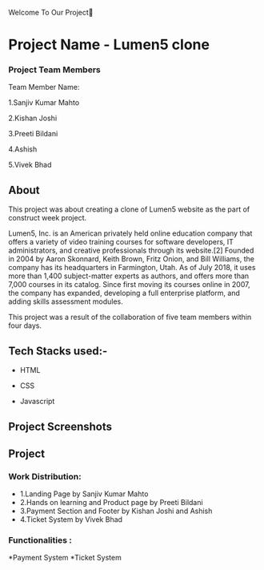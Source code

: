 Welcome To Our Project👋

# Project Name - Lumen5 clone


### Project Team Members

Team Member Name:

1.Sanjiv Kumar Mahto

2.Kishan Joshi

3.Preeti Bildani

4.Ashish

5.Vivek Bhad

## About

This project was about creating a clone of  Lumen5 website as the part of construct week project. 

Lumen5, Inc. is an American privately held online education company that offers a variety of video training courses for software developers, IT administrators, and creative professionals through its website.[2] Founded in 2004 by Aaron Skonnard, Keith Brown, Fritz Onion, and Bill Williams, the company has its headquarters in Farmington, Utah. As of July 2018, it uses more than 1,400 subject-matter experts as authors, and offers more than 7,000 courses in its catalog. Since first moving its courses online in 2007, the company has expanded, developing a full enterprise platform, and adding skills assessment modules.

This project was a result of the collaboration of five team members within four days.

## Tech Stacks used:- 

* HTML

* CSS

* Javascript


## Project Screenshots


## Project
### Work Distribution:
* 1.Landing Page by Sanjiv Kumar Mahto
* 2.Hands on learning and Product page by Preeti Bildani
* 3.Payment Section and Footer by Kishan Joshi and Ashish
* 4.Ticket System by Vivek Bhad


### Functionalities :
*Payment System
*Ticket System
